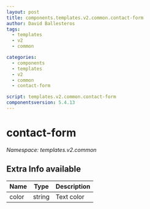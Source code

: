 ```yaml
---
layout: post
title: components.templates.v2.common.contact-form
author: David Ballesteros
tags:
  - templates
  - v2
  - common

categories:
  - components
  - templates
  - v2
  - common
  - contact-form

script: templates.v2.common.contact-form
componentsversion: 5.4.13
---
```

# contact-form

*Namespace: templates.v2.common*

## Extra Info available

| Name | Type | Description |
| --- | --- | --- |
| color | string | Text color |